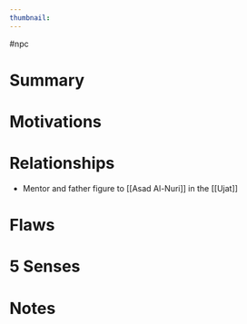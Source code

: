 ```yaml
---
thumbnail: 
---
```

#npc

# Summary
# Motivations
# Relationships
- Mentor and father figure to [[Asad Al-Nuri]] in the [[Ujat]]
# Flaws
# 5 Senses
# Notes

